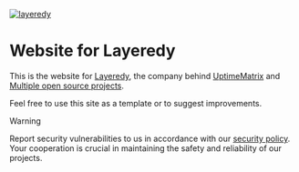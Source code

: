 [![layeredy](https://r2.layeredy.com/wordmark.png)](https://layeredy.com)

# Website for Layeredy
This is the website for [Layeredy](https://layeredy.com), the company behind [UptimeMatrix](https://uptimematrix.com) and [Multiple open source projects](https://github.com/layeredy).

Feel free to use this site as a template or to suggest improvements. 

> [!WARNING]
> Report security vulnerabilities to us in accordance with our [security policy](https://layeredy.com/security-policy/). Your cooperation is crucial in maintaining the safety and reliability of our projects.
